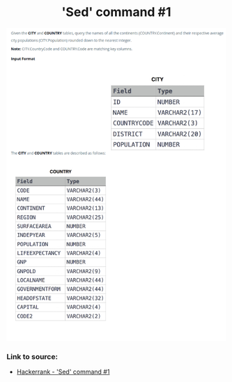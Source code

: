 <h1 align="center">'Sed' command #1</h1>

![alt text](https://github.com/matthew01lokiet/Github-repos-images/blob/main/Other/SQL/average_population_of_each_continent.png)

### Link to source: 
- <a href="https://www.hackerrank.com/challenges/text-processing-in-linux-the-sed-command-1/problem">Hackerrank - 'Sed' command #1</a>

